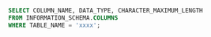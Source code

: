 ``` sql title="script"
SELECT COLUMN_NAME, DATA_TYPE, CHARACTER_MAXIMUM_LENGTH 
FROM INFORMATION_SCHEMA.COLUMNS 
WHERE TABLE_NAME = 'xxxx';
```
